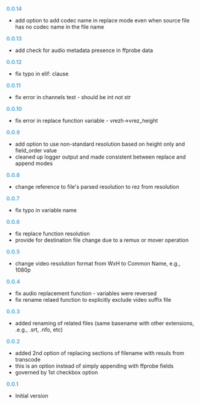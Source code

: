 
**<span style="color:#56adda">0.0.14</span>**
- add option to add codec name in replace mode even when source file has no codec name in the file name

**<span style="color:#56adda">0.0.13</span>**
- add check for audio metadata presence in ffprobe data

**<span style="color:#56adda">0.0.12</span>**
- fix typo in elif: clause

**<span style="color:#56adda">0.0.11</span>**
- fix error in channels test - should be int not str

**<span style="color:#56adda">0.0.10</span>**
- fix error in replace function variable - vrezh->vrez_height

**<span style="color:#56adda">0.0.9</span>**
- add option to use non-standard resolution based on height only and field_order value
- cleaned up logger output and made consistent between replace and append modes

**<span style="color:#56adda">0.0.8</span>**
- change reference to file's parsed resolution to rez from resolution

**<span style="color:#56adda">0.0.7</span>**
- fix typo in variable name

**<span style="color:#56adda">0.0.6</span>**
- fix replace function resolution
- provide for destination file change due to a remux or mover operation

**<span style="color:#56adda">0.0.5</span>**
- change video resolution format from WxH to Common Name, e.g., 1080p

**<span style="color:#56adda">0.0.4</span>**
- fix audio replacement function - variables were reversed
- fix rename relaed function to explicitly exclude video suffix file

**<span style="color:#56adda">0.0.3</span>**
- added renaming of related files (same basename with other extensions, .e.g., .srt, .nfo, etc)

**<span style="color:#56adda">0.0.2</span>**
- added 2nd option of replacing sections of filename with resuls from transcode
- this is an option instead of simply appending with ffprobe fields
- governed by 1st checkbox option

**<span style="color:#56adda">0.0.1</span>**
- Initial version
